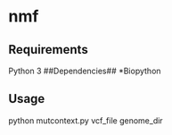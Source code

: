 # nmf #

## Requirements ##
Python 3
##Dependencies##
*Biopython
## Usage ##
python mutcontext.py vcf_file genome_dir


